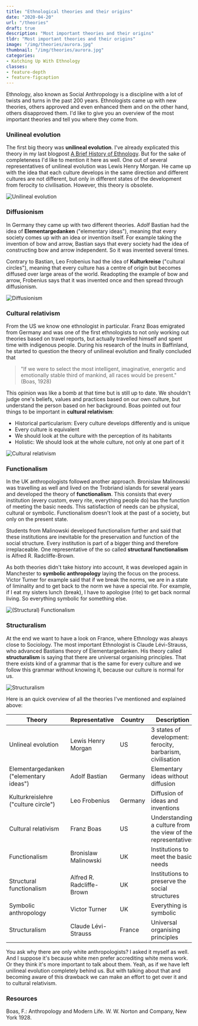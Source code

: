 ```yaml
---
title: "Ethnological theories and their origins"
date: "2020-04-20"
url: "/theories"
draft: true
description: "Most important theories and their origins"
tldr: "Most important theories and their origins"
image: "/img/theories/aurora.jpg"
thumbnail: "/img/theories/aurora.jpg"
categories:
- Katching Up With Ethnology
classes: 
- feature-depth
- feature-figcaption
---
```

Ethnology, also known as Social Anthropology is a discipline with a lot of twists and turns in the past 200 years. Ethnologists came up with new theories, others approved and even enhanced them and on the other hand, others disapproved them. I'd like to give you an overview of the most important theories and tell you where they come from.

<!--more-->

### Unilineal evolution

The first big theory was **unilineal evolution**. I've already explicated this theory in my last blogpost [A Brief History of Ethnology](http://www.katchblog.com/history/). But for the sake of completeness I'd like to mention it here as well. One out of several representatives of unilineal evolution was Lewis Henry Morgan. He came up with the idea that each culture develops in the same direction and different cultures are not different, but only in different states of the development from ferocity to civilisation. However, this theory is obsolete. 

![Unilineal evolution](/img/theories/evolutionism.png)

### Diffusionism

In Germany they came up with two different theories. Adolf Bastian had the idea of **Elementargedanken** ("elementary ideas"), meaning that every society comes up with an idea or invention itself. For example taking the invention of bow and arrow, Bastian says that every society had the idea of constructing bow and arrow independent. So it was invented several times.

Contrary to Bastian, Leo Frobenius had the idea of **Kulturkreise** ("cultural circles"), meaning that every culture has a centre of origin but becomes diffused over large areas of the world. Readopting the example of bow and arrow, Frobenius says that it was invented once and then spread through diffusionism.

![Diffusionism](/img/theories/diffusionism.png)

### Cultural relativism

From the US we know one ethnologist in particular. Franz Boas emigrated from Germany and was one of the first ethnologists to not only working out theories based on travel reports, but actually travelled himself and spent time with indigenous people. During his research of the Inuits in Baffinland, he started to question the theory of unilineal evolution and finally concluded that

>"If we were to select the most intelligent, imaginative, energetic and emotionally stable third of mankind, all races would be present." (Boas, 1928)

This opinion was like a bomb at that time but is still up to date. We shouldn't judge one's beliefs, values and practices based on our own culture, but understand the person based on her background. Boas pointed out four things to be important in **cultural relativism**:

- Historical particularism: Every culture develops differently and is unique
- Every culture is equivalent
- We should look at the culture with the perception of its habitants
- Holistic: We should look at the whole culture, not only at one part of it

![Cultural relativism](/img/theories/relativism.png)

### Functionalism

In the UK anthropologists followed another approach. Bronislaw Malinowski was travelling as well and lived on the Trobriand islands for several years and developed the theory of **functionalism**. This consists that every institution (every custom, every rite, everything people do) has the function of meeting the basic needs. This satisfaction of needs can be physical, cultural or symbolic. Functionalism doesn't look at the past of a society, but only on the present state. 

Students from Malinowski developed functionalism further and said that these institutions are inevitable for the preservation and function of the social structure. Every institution is part of a bigger thing and therefore irreplaceable. One representative of the so called **structural functionalism** is Alfred R. Radcliffe-Brown.

As both theories didn't take history into account, it was developed again in Manchester to **symbolic anthropology** laying the focus on the process. Victor Turner for example said that if we break the norms, we are in a state of liminality and to get back to the norm we have a special rite. For example, if I eat my sisters lunch (break), I have to apologise (rite) to get back normal living. So everything symbolic for something else.

![(Structural) Functionalism](/img/theories/functionalism.png)

### Structuralism

At the end we want to have a look on France, where Ethnology was always close to Sociology. The most important Ethnologist is Claude Lévi-Strauss, who advanced Bastians theory of Elementargedanken. His theory called **structuralism** is saying that there are universal organising principles. That there exists kind of a grammar that is the same for every culture and we follow this grammar without knowing it, because our culture is normal for us.

![Structuralism](/img/theories/structuralism.png)

Here is an quick overview of all the theories I've mentioned and explained above:

| Theory | Representative | Country | Description|
|---|---|---|---|
|Unlineal evolution | Lewis Henry Morgan | US | 3 states of development: ferocity, barbarism, civilisation |
|Elementargedanken ("elementary ideas")| Adolf Bastian | Germany | Elementary ideas without diffusion |
|Kulturkreislehre ("culture circle") | Leo Frobenius | Germany | Diffusion of ideas and inventions |
|Cultural relativism | Franz Boas | US | Understanding a culture from the view of the representatives |
|Functionalism | Bronislaw Malinowski | UK | Institutions to meet the basic needs |
|Structural functionalism | Alfred R. Radcliffe-Brown | UK | Institutions to preserve the social structures |
|Symbolic anthropology | Victor Turner | UK | Everything is symbolic |
|Structuralism | Claude Lévi-Strauss | France | Universal organising principles |

You ask why there are only white anthropologists? I asked it myself as well. And I suppose it's because white men prefer accrediting white mens work. Or they think it's more important to talk about them. Yeah, as if we have left unilineal evolution completely behind us. But with talking about that and becoming aware of this drawback we can make an effort to get over it and to cultural relativism.

### Resources

Boas, F.: Anthropology and Modern Life. W. W. Norton and Company, New York 1928.